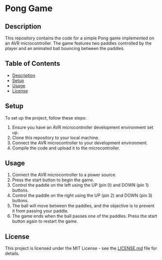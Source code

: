 # Pong Game

## Description
This repository contains the code for a simple Pong game implemented on an AVR microcontroller. The game features two paddles controlled by the player and an animated ball bouncing between the paddles.

## Table of Contents
- [Description](#description)
- [Setup](#setup)
- [Usage](#usage)
- [License](#license)

## Setup
To set up the project, follow these steps:
1. Ensure you have an AVR microcontroller development environment set up.
2. Clone this repository to your local machine.
3. Connect the AVR microcontroller to your development environment.
4. Compile the code and upload it to the microcontroller.

## Usage
1. Connect the AVR microcontroller to a power source.
2. Press the start button to begin the game.
3. Control the paddle on the left using the UP (pin 0) and DOWN (pin 1) buttons.
4. Control the paddle on the right using the UP (pin 2) and DOWN (pin 3) buttons.
5. The ball will move between the paddles, and the objective is to prevent it from passing your paddle.
6. The game ends when the ball passes one of the paddles. Press the start button again to restart the game.

## License
This project is licensed under the MIT License - see the [LICENSE.md](LICENSE.md) file for details.
